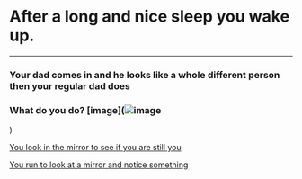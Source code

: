 # After a long and nice sleep you wake up.
---

### Your dad comes in and he looks like a whole different person then your regular dad does

### What do you do?                                                          [image](![image](https://github.com/fatjond0413/CYOA/assets/146867501/fd3ae7c8-2a47-42a9-8d9b-1ba9e293ccc2)

)           

[You look in the mirror to see if you are still you](you.md)       

[You run to look at a mirror and notice something](alien.md)
